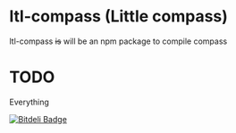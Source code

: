 ltl-compass (Little compass)
=======
ltl-compass ~~is~~ will be an npm package to compile compass

TODO
=======
Everything


[![Bitdeli Badge](https://d2weczhvl823v0.cloudfront.net/borya09/ltl-compass/trend.png)](https://bitdeli.com/free "Bitdeli Badge")